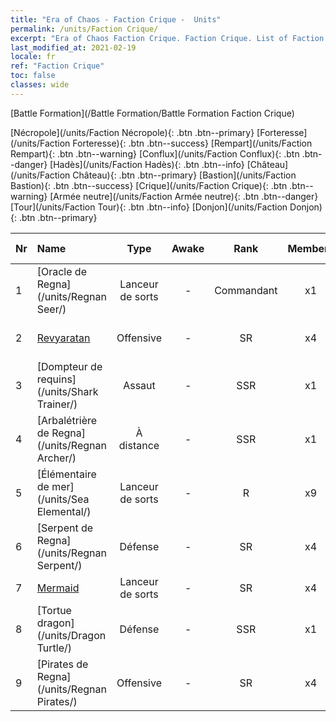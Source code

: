 ```yaml
---
title: "Era of Chaos - Faction Crique -  Units"
permalink: /units/Faction Crique/
excerpt: "Era of Chaos Faction Crique. Faction Crique. List of Faction in Era of Chaos"
last_modified_at: 2021-02-19
locale: fr
ref: "Faction Crique"
toc: false
classes: wide
---
```

  [Battle Formation](/Battle Formation/Battle Formation Faction Crique)

 [Nécropole](/units/Faction Nécropole){: .btn .btn--primary} [Forteresse](/units/Faction Forteresse){: .btn .btn--success} [Rempart](/units/Faction Rempart){: .btn .btn--warning} [Conflux](/units/Faction Conflux){: .btn .btn--danger} [Hadès](/units/Faction Hadès){: .btn .btn--info} [Château](/units/Faction Château){: .btn .btn--primary} [Bastion](/units/Faction Bastion){: .btn .btn--success} [Crique](/units/Faction Crique){: .btn .btn--warning} [Armée neutre](/units/Faction Armée neutre){: .btn .btn--danger} [Tour](/units/Faction Tour){: .btn .btn--info} [Donjon](/units/Faction Donjon){: .btn .btn--primary} 

  | Nr |         Name        |   Type   | Awake |    Rank   |   Members     |  Stars  |  Attack  |     HP    | Awaken Name  |
  |:---|:--------------------|:--------:|:-----:|:---------:|:-------------:|:-------:|:--------:|:---------:|:-------------|
  | 1 | [Oracle de Regna](/units/Regnan Seer/) | Lanceur de sorts | - | Commandant | x1 | <i class="fas fa-star"/><i class="fas fa-star"/><i class="fas fa-star"/> | 1006.9 | 5091 |  Élémentaire des marées  |
  | 2 | [Revyaratan](/units/Revyaratan/) | Offensive | - | SR | x4 | <i class="fas fa-star"/><i class="fas fa-star"/><i class="fas fa-star"/> | 1267.1 | 7128 |  Monstre marin ancestral  |
  | 3 | [Dompteur de requins](/units/Shark Trainer/) | Assaut | - | SSR | x1 | <i class="fas fa-star"/><i class="fas fa-star"/><i class="fas fa-star"/> | 792.0 | 5430 |  Chevaucheur de requins  |
  | 4 | [Arbalétrière de Regna](/units/Regnan Archer/) | À distance | - | SSR | x1 | <i class="fas fa-star"/><i class="fas fa-star"/><i class="fas fa-star"/> | 235.5 | 1245 |   -   |
  | 5 | [Élémentaire de mer](/units/Sea Elemental/) | Lanceur de sorts | - | R | x9 | <i class="fas fa-star"/> | 201.8 | 1446 |  Élémentaire des marées  |
  | 6 | [Serpent de Regna](/units/Regnan Serpent/) | Défense | - | SR | x4 | <i class="fas fa-star"/><i class="fas fa-star"/><i class="fas fa-star"/> | 100.9 | 3027 |    |
  | 7 | [Mermaid](/units/Mermaid/) | Lanceur de sorts | - | SR | x4 | <i class="fas fa-star"/><i class="fas fa-star"/><i class="fas fa-star"/> | 185.0 | 1648 |   -   |
  | 8 | [Tortue dragon](/units/Dragon Turtle/) | Défense | - | SSR | x1 | <i class="fas fa-star"/><i class="fas fa-star"/><i class="fas fa-star"/> | 362.0 | 12000 |    |
  | 9 | [Pirates de Regna](/units/Regnan Pirates/) | Offensive | - | SR | x4 | <i class="fas fa-star"/><i class="fas fa-star"/> | 99.3 | 695 |  Roi des pirates  |
